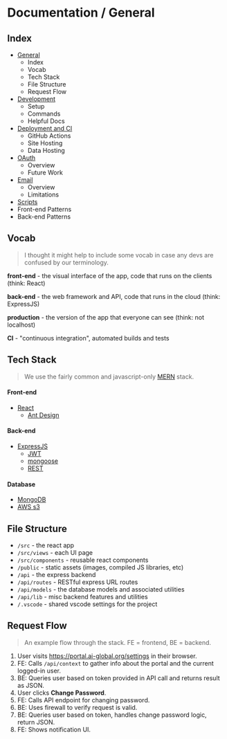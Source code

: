 # Documentation / General

## Index

- [General](https://github.com/AI-Global/ai-portal/blob/master/docs/general.md)
  - Index
  - Vocab
  - Tech Stack
  - File Structure
  - Request Flow
- [Development](https://github.com/AI-Global/ai-portal/blob/master/docs/development.md)
  - Setup
  - Commands
  - Helpful Docs
- [Deployment and CI](https://github.com/AI-Global/ai-portal/blob/master/docs/deploy.md)
  - GitHub Actions
  - Site Hosting
  - Data Hosting
- [OAuth](https://github.com/AI-Global/ai-portal/blob/master/docs/oauth.md)
  - Overview
  - Future Work
- [Email](https://github.com/AI-Global/ai-portal/blob/master/docs/email.md)
  - Overview
  - Limitations
- [Scripts](https://github.com/AI-Global/ai-portal/blob/master/docs/scripts.md)
- Front-end Patterns
- Back-end Patterns

## Vocab

> I thought it might help to include some vocab in case any devs are confused by our terminology.

**front-end** - the visual interface of the app, code that runs on the clients (think: React)

**back-end** - the web framework and API, code that runs in the cloud (think: ExpressJS)

**production** - the version of the app that everyone can see (think: not localhost)

**CI** - "continuous integration", automated builds and tests

## Tech Stack

> We use the fairly common and javascript-only [MERN](https://www.mongodb.com/mern-stack) stack.

#### Front-end

- [React](https://reactjs.org/)
  - [Ant Design](https://ant.design/)

#### Back-end

- [ExpressJS](https://expressjs.com/)
  - [JWT](https://jwt.io/)
  - [mongoose](https://mongoosejs.com/)
  - [REST](https://restfulapi.net/)

#### Database

- [MongoDB](https://www.mongodb.com/)
- [AWS s3](https://aws.amazon.com/s3/)

## File Structure

- `/src` - the react app
- `/src/views` - each UI page
- `/src/components` - reusable react components
- `/public` - static assets (images, compiled JS libraries, etc)
- `/api` - the express backend
- `/api/routes` - RESTful express URL routes
- `/api/models` - the database models and associated utilities
- `/api/lib` - misc backend features and utilities
- `/.vscode` - shared vscode settings for the project

## Request Flow

> An example flow through the stack. FE = frontend, BE = backend.

1. User visits https://portal.ai-global.org/settings in their browser.
2. FE: Calls `/api/context` to gather info about the portal and the current logged-in user.
3. BE: Queries user based on token provided in API call and returns result as JSON.
4. User clicks **Change Password**.
5. FE: Calls API endpoint for changing password.
6. BE: Uses firewall to verify request is valid.
7. BE: Queries user based on token, handles change password logic, return JSON.
8. FE: Shows notification UI.
